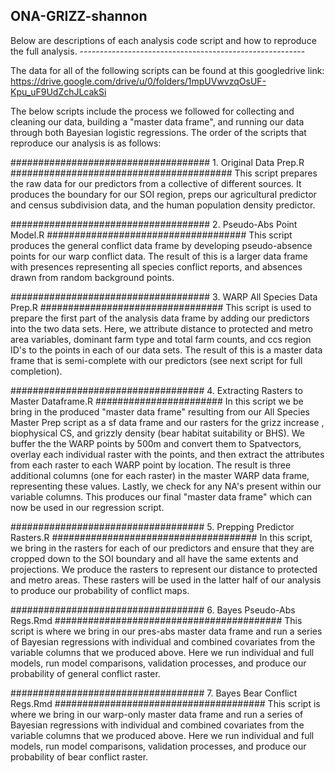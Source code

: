 ## ONA-GRIZZ-shannon
Below are descriptions of each analysis code script and how to reproduce the full analysis. --------------------------------------------------------

The data for all of the following scripts can be found at this googledrive link: 
https://drive.google.com/drive/u/0/folders/1mpUVwvzqOsUF-Kpu_uF9UdZchJLcakSi

The below scripts include the process we followed for collecting and cleaning our data, building a "master data frame", and running our data through both Bayesian logistic regressions. The order of the scripts that reproduce our analysis is as follows:


#################################### 1. Original Data Prep.R ########################################
This script prepares the raw data for our predictors from a collective of different sources. It produces the boundary for our SOI region, preps our agricultural predictor and census subdivision data, and the human population density predictor.


#################################### 2. Pseudo-Abs Point Model.R ####################################
This script produces the general conflict data frame by developing pseudo-absence points for our warp conflict data. The result of this is a larger data frame with presences representing all species conflict reports, and absences drawn from random background points.


#################################### 3. WARP All Species Data Prep.R #################################
This script is used to prepare the first part of the analysis data frame by adding our predictors into the two data sets. Here, we attribute distance to protected and metro area variables, dominant farm type and total farm counts, and ccs region ID's to the points in each of our data sets. The result of this is a master data frame that is semi-complete with our predictors (see next script for full completion).



################################### 4. Extracting Rasters to Master Dataframe.R #######################
In this script we be bring in the produced "master data frame" resulting from our All Species Master Prep script as a sf data frame and our rasters for the grizz increase , biophysical CS, and grizzly density (bear habitat suitability or BHS). We buffer the the WARP points by 500m and convert them to Spatvectors, overlay each individual raster with the points, and then extract the attributes from each raster to each WARP point by location. The result is three additional columns (one for each raster) in the master WARP data frame, representing these values. Lastly, we check for any NA's present within our variable columns. This produces our final "master data frame" which can now be used in our regression script.


################################### 5. Prepping Predictor Rasters.R #####################################
In this script, we bring in the rasters for each of our predictors and ensure that they are cropped down to the SOI boundary and all have the same extents and projections. We produce the rasters to represent our distance to protected and metro areas. These rasters will be used in the latter half of our analysis to produce our probability of conflict maps.



################################### 6. Bayes Pseudo-Abs Regs.Rmd #########################################
This script is where we bring in our pres-abs master data frame and run a series of Bayesian regressions with individual and combined covariates from the variable columns that we produced above. Here we run individual and full models, run model comparisons, validation processes, and produce our probability of general conflict raster.


################################### 7. Bayes Bear Conflict Regs.Rmd ######################################
This script is where we bring in our warp-only master data frame and run a series of Bayesian regressions with individual and combined covariates from the variable columns that we produced above. Here we run individual and full models, run model comparisons, validation processes, and produce our probability of bear conflict raster.
